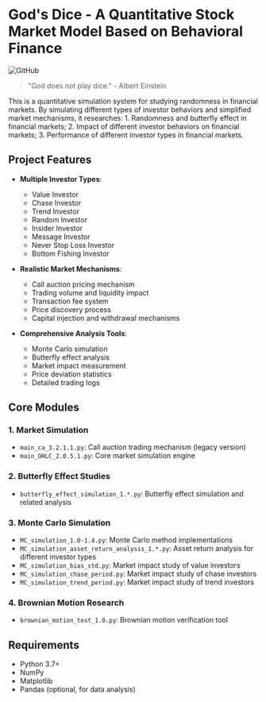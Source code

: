 # God's Dice - A Quantitative Stock Market Model Based on Behavioral Finance

![GitHub](https://img.shields.io/github/license/your-username/gods-dice)

> "God does not play dice." - Albert Einstein

This is a quantitative simulation system for studying randomness in financial markets. By simulating different types of investor behaviors and simplified market mechanisms, it researches: 1. Randomness and butterfly effect in financial markets; 2. Impact of different investor behaviors on financial markets; 3. Performance of different investor types in financial markets.

## Project Features

- **Multiple Investor Types**:
  - Value Investor
  - Chase Investor
  - Trend Investor
  - Random Investor
  - Insider Investor
  - Message Investor
  - Never Stop Loss Investor
  - Bottom Fishing Investor

- **Realistic Market Mechanisms**:
  - Call auction pricing mechanism
  - Trading volume and liquidity impact
  - Transaction fee system
  - Price discovery process
  - Capital injection and withdrawal mechanisms

- **Comprehensive Analysis Tools**:
  - Monte Carlo simulation
  - Butterfly effect analysis
  - Market impact measurement
  - Price deviation statistics
  - Detailed trading logs

## Core Modules

### 1. Market Simulation
- `main_ca_3.2.1.1.py`: Call auction trading mechanism (legacy version)
- `main_OHLC_2.0.5.1.py`: Core market simulation engine

### 2. Butterfly Effect Studies
- `butterfly_effect_simulation_1.*.py`: Butterfly effect simulation and related analysis

### 3. Monte Carlo Simulation
- `MC_simulation_1.0-1.4.py`: Monte Carlo method implementations
- `MC_simulation_asset_return_analysis_1.*.py`: Asset return analysis for different investor types
- `MC_simulation_bias_std.py`: Market impact study of value investors
- `MC_simulation_chase_period.py`: Market impact study of chase investors
- `MC_simulation_trend_period.py`: Market impact study of trend investors

### 4. Brownian Motion Research
- `brownian_motion_test_1.0.py`: Brownian motion verification tool

## Requirements
- Python 3.7+
- NumPy
- Matplotlib
- Pandas (optional, for data analysis)

